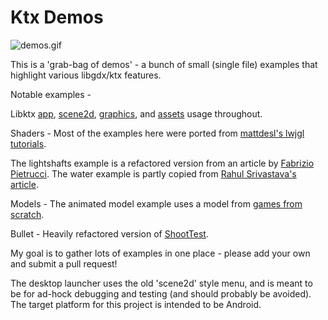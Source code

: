 # Ktx Demos

![demos.gif](.github/demos.gif?raw=true)

This is a 'grab-bag of demos' - a bunch of small (single file) examples that highlight various libgdx/ktx features.

Notable examples - 

Libktx [app](https://github.com/libktx/ktx/tree/master/app), [scene2d](https://github.com/libktx/ktx/tree/master/scene2d), 
[graphics](https://github.com/libktx/ktx/tree/master/graphics), and [assets](https://github.com/libktx/ktx/tree/master/assets) usage throughout.

Shaders - Most of the examples here were ported from [mattdesl's lwjgl tutorials](https://github.com/mattdesl/lwjgl-basics).

The lightshafts example is a refactored version from an article by 
[Fabrizio Pietrucci](https://spaghettidevops.com/2017/03/22/rendering-a-godrays-effect-as-postprocess-in-libgdx-using-shaders). The water 
example is partly copied from [Rahul Srivastava's article](https://rotatingcanvas.com/fragment-shader-to-simulate-water-surface-in-libgdx).

Models - The animated model example uses a model from 
[games from scratch](https://www.gamefromscratch.com/post/2014/01/19/3D-models-and-animation-from-Blender-to-LibGDX.aspx).

Bullet - Heavily refactored version of 
[ShootTest](https://github.com/libgdx/libgdx/blob/master/tests/gdx-tests/src/com/badlogic/gdx/tests/bullet/ShootTest.java).

My goal is to gather lots of examples in one place - please add your own and submit a pull request!

The desktop launcher uses the old 'scene2d' style menu, and is meant to be for ad-hock debugging and testing (and should probably be avoided). 
The target platform for this project is intended to be Android.

